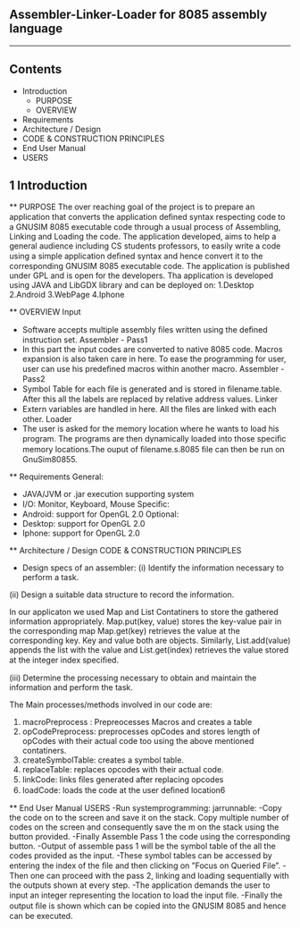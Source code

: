 Assembler-Linker-Loader for 8085 assembly language
---------------------------------------------------
---------------------------------------------------
Contents
----------
- Introduction 
	- PURPOSE 
	- OVERVIEW 
- Requirements 
- Architecture / Design 
- CODE & CONSTRUCTION PRINCIPLES 
- End User Manual 
- USERS 

1 Introduction
--------------------
** PURPOSE
The over reaching goal of the project is to prepare an application that converts the application deﬁned syntax respecting code to a GNUSIM 8085 executable code through a usual process of Assembling, Linking and Loading the code. The application developed, aims to help a general audience including CS students professors, to easily write a code using a simple application deﬁned syntax and hence convert it to the corresponding GNUSIM 8085 executable code. The application is published under GPL and is open for the developers.
Tha application is developed using JAVA and LibGDX library and can be deployed on:
1.Desktop
2.Android
3.WebPage
4.Iphone

** OVERVIEW
Input
- Software accepts multiple assembly ﬁles written using the deﬁned instruction set.
Assembler - Pass1
- In this part the input codes are converted to native 8085 code. Macros expansion is also taken care in here. To ease the programming for user, user can use his predeﬁned macros within another macro.
Assembler - Pass2
- Symbol Table for each ﬁle is generated and is stored in ﬁlename.table. After this all the labels are replaced by relative address values.
Linker
- Extern variables are handled in here. All the ﬁles are linked with each other.
Loader
- The user is asked for the memory location where he wants to load his program. The programs are then dynamically loaded into those speciﬁc memory locations.The ouput of ﬁlename.s.8085 ﬁle can then be run on GnuSim80855.

** Requirements
General:
- JAVA/JVM or .jar execution supporting system
- I/O: Monitor, Keyboard, Mouse
Speciﬁc:
- Android: support for OpenGL 2.0
Optional:
- Desktop: support for OpenGL 2.0
- Iphone: support for OpenGL 2.0

** Architecture / Design
CODE & CONSTRUCTION PRINCIPLES
- Design specs of an assembler:
(i) Identify the information necessary to perform a task.

(ii) Design a suitable data structure to record the information.

In our applicaton we used Map and List Contatiners to store the gathered information appropriately.
Map.put(key, value) stores the key-value pair in the corresponding map
Map.get(key) retrieves the value at the corresponding key.
Key and value both are objects.
Similarly, List.add(value) appends the list with the value and List.get(index) retrieves the value stored at the integer index speciﬁed.

(iii) Determine the processing necessary to obtain and maintain the information and perform the task.

The Main processes/methods involved in our code are:
1. macroPreprocess : Prepreocesses Macros and creates a table
2. opCodePreprocess: preprocesses opCodes and stores length of opCodes with
their actual code too using the above mentioned contatiners.
3. createSymbolTable: creates a symbol table.
4. replaceTable: replaces opcodes with their actual code.
5. linkCode: links ﬁles generated after replacing opcodes
6. loadCode: loads the code at the user deﬁned location6

** End User Manual
USERS
-Run systemprogramming: jarrunnable:
-Copy the code on to the screen and save it on the stack.
Copy multiple number of codes on the screen and consequently save the m on the stack
using the button provided.
-Finally Assemble Pass 1 the code using the corresponding button.
-Output of assemble pass 1 will be the symbol table of the all the codes provided as the
input.
-These symbol tables can be accessed by entering the index of the ﬁle and then clicking
on ”Focus on Queried File”.
-Then one can proceed with the pass 2, linking and loading sequentially with the outputs
shown at every step.
-The application demands the user to input an integer representing the location to load the
input ﬁle.
-Finally the output ﬁle is shown which can be copied into the GNUSIM 8085 and hence
can be executed.